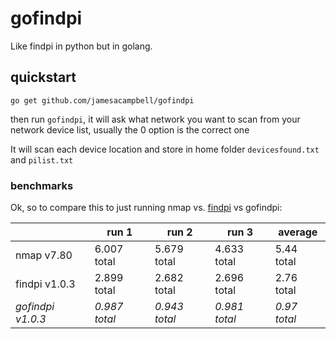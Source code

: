 # gofindpi
Like findpi in python but in golang.

## quickstart

`go get github.com/jamesacampbell/gofindpi`

then run `gofindpi`, it will ask what network you want to scan from your network device list, usually the 0 option is the correct one

It will scan each device location and store in home folder `devicesfound.txt` and `pilist.txt`

### benchmarks

Ok, so to compare this to just running nmap vs. [findpi](https://github.com/jamesacampbell/findpi) vs gofindpi:

|               | run 1       | run 2       | run 3       | average    |
|---------------|-------------|-------------|-------------|------------|
| nmap v7.80    | 6.007 total | 5.679 total | 4.633 total | 5.44 total |
| findpi v1.0.3 | 2.899 total | 2.682 total | 2.696 total | 2.76 total |
| *gofindpi v1.0.3* | *0.987 total* | *0.943 total* | *0.981 total* | *0.97 total* |
